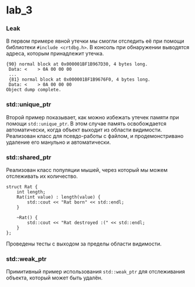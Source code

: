 ﻿# lab_3
### Leak
В первом примере явной утечки мы смогли отследить её при помощи библиотеки `#include <crtdbg.h>`. В консоль при обнаружении выводятся адреса, которым принадлежит утечка.
```
{90} normal block at 0x000001BF1B967D30, 4 bytes long.
 Data: <    > 0A 00 00 00 
 ...
 {81} normal block at 0x000001BF1B9676F0, 4 bytes long.
 Data: <    > 0A 00 00 00 
Object dump complete.
```


### std::unique_ptr
Второй пример показывает, как можно избежать утечек памяти при помощи `std::unique_ptr`. В этом случае память освобождается автоматически, когда объект выходит из области видимости. 
Реализован класс для псевдо-работы с файлом, и продемонстривано удаление его манульно и автоматически.

### std::shared_ptr
Реализован класс популяции мышей, через который мы можем отслеживать их количество.
```
struct Rat {
    int length;
    Rat(int value) : length(value) {
        std::cout << "Rat born" << std::endl;
    }

    ~Rat() {
        std::cout << "Rat destroyed :(" << std::endl;
    }
};
```
Проведены тесты с выходом за пределы области видимости.

### std::weak_ptr
Примитивный пример использования `std::weak_ptr` для отслеживания объекта, который может быть удалён.